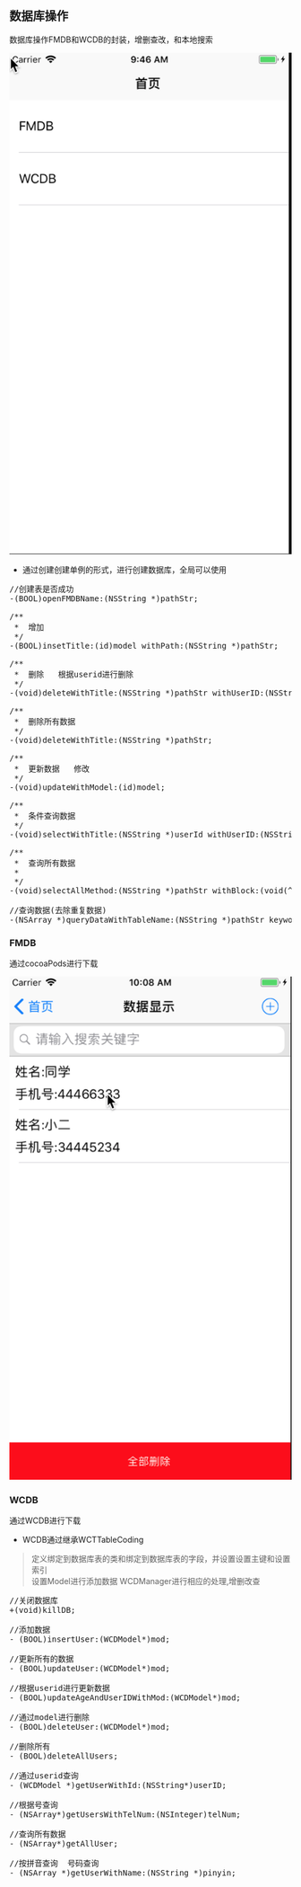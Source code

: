 ## 数据库操作
数据库操作FMDB和WCDB的封装，增删查改，和本地搜索

![视图](WX20171123-094615@2x.png)

* 通过创建创建单例的形式，进行创建数据库，全局可以使用

<pre>
//创建表是否成功
-(BOOL)openFMDBName:(NSString *)pathStr;

/**
 *  增加
 */
-(BOOL)insetTitle:(id)model withPath:(NSString *)pathStr;

/**
 *  删除   根据userid进行删除
 */
-(void)deleteWithTitle:(NSString *)pathStr withUserID:(NSString *)userId;

/**
 *  删除所有数据
 */
-(void)deleteWithTitle:(NSString *)pathStr;

/**
 *  更新数据   修改
 */
-(void)updateWithModel:(id)model;

/**
 *  条件查询数据
 */
-(void)selectWithTitle:(NSString *)userId withUserID:(NSString *)pathStr;

/**
 *  查询所有数据
 *
 */
-(void)selectAllMethod:(NSString *)pathStr withBlock:(void(^)(id Success))block;

//查询数据(去除重复数据)
-(NSArray *)queryDataWithTableName:(NSString *)pathStr keyword:(NSString *)keyword;
</pre>


### FMDB
通过cocoaPods进行下载

![FMDB](WX20171123-100853@2x.png)

### WCDB
通过WCDB进行下载

* WCDB通过继承WCTTableCoding

> 定义绑定到数据库表的类和绑定到数据库表的字段，并设置设置主键和设置索引<br>
> 设置Model进行添加数据
> WCDManager进行相应的处理,增删改查

<pre>
//关闭数据库
+(void)killDB;

//添加数据
- (BOOL)insertUser:(WCDModel*)mod;

//更新所有的数据
- (BOOL)updateUser:(WCDModel*)mod;

//根据userid进行更新数据
- (BOOL)updateAgeAndUserIDWithMod:(WCDModel*)mod;

//通过model进行删除
- (BOOL)deleteUser:(WCDModel*)mod;

//删除所有
- (BOOL)deleteAllUsers;

//通过userid查询
- (WCDModel *)getUserWithId:(NSString*)userID;

//根据号查询
- (NSArray*)getUsersWithTelNum:(NSInteger)telNum;

//查询所有数据
- (NSArray*)getAllUser;

//按拼音查询  号码查询
- (NSArray *)getUserWithName:(NSString *)pinyin;
</pre>
